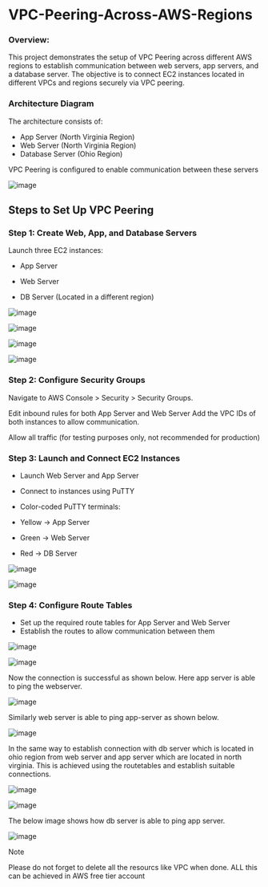# VPC-Peering-Across-AWS-Regions

### Overview:
This project demonstrates the setup of VPC Peering across different AWS regions to establish communication between web servers, app servers, and a database server. The objective is to connect EC2 instances located in different VPCs and regions securely via VPC peering.

### Architecture Diagram
The architecture consists of:

* App Server (North Virginia Region)
* Web Server (North Virginia Region)
* Database Server (Ohio Region)

VPC Peering is configured to enable communication between these servers

![image](https://github.com/user-attachments/assets/8426fab7-5416-40e1-8718-bca3e6551b17)


## Steps to Set Up VPC Peering

### Step 1: Create Web, App, and Database Servers
Launch three EC2 instances:

*	App Server

*	Web Server

*	DB Server (Located in a different region)

![image](https://github.com/user-attachments/assets/84c99dfa-9146-4e40-99e1-c2f813925ca2)


![image](https://github.com/user-attachments/assets/ba6f347f-360e-49bc-b7a1-ee654fbd77f3)


![image](https://github.com/user-attachments/assets/a7f7216c-93a7-4a89-856a-1d64661b2efa)


![image](https://github.com/user-attachments/assets/665abd95-ca52-4b27-aa29-68f510ffd333)


### Step 2: Configure Security Groups

Navigate to AWS Console > Security > Security Groups.

Edit inbound rules for both App Server and Web Server
Add the VPC IDs of both instances to allow communication.

Allow all traffic (for testing purposes only, not recommended for production)

### Step 3: Launch and Connect EC2 Instances

* Launch Web Server and App Server
* Connect to instances using PuTTY
* Color-coded PuTTY terminals:

* Yellow → App Server
* Green → Web Server
* Red → DB Server

![image](https://github.com/user-attachments/assets/4bd6abd9-b098-4fd2-9d75-44837b96a697)


![image](https://github.com/user-attachments/assets/ecb0393e-e107-4d0a-ba89-d708d4a482b5)


### Step 4: Configure Route Tables

* Set up the required route tables for App Server and Web Server
* Establish the routes to allow communication between them

![image](https://github.com/user-attachments/assets/7936e8d4-417b-4050-a635-6d71ecb84ffa)


![image](https://github.com/user-attachments/assets/5b062812-57e6-421f-b865-1acc98e3f53c)


Now the connection is successful as shown below. Here app server is able to ping the webserver.

![image](https://github.com/user-attachments/assets/203e7acf-2f94-4716-a2ae-3cb1bb99de5b)



Similarly web server is able to ping app-server as shown below.

![image](https://github.com/user-attachments/assets/b7a82ddf-b160-4780-b263-baff3b4988ef)


In the same way to establish connection with db server which is located in ohio region from web server and app server which are located in north virginia. This is achieved using the routetables and establish suitable connections. 

![image](https://github.com/user-attachments/assets/2cc5efeb-04f6-4ca1-9ecf-1b523cab8631)


![image](https://github.com/user-attachments/assets/732f0522-bfae-4f02-bf08-20a9197412b8)


The below image shows how db server is able to ping app server. 

![image](https://github.com/user-attachments/assets/90f784b0-470c-4051-ab33-68591b0ed230)


> [!NOTE]
> Please do not forget to delete all the resourcs like VPC when done.
> ALL this can be achieved in AWS free tier account



